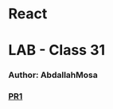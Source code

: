 # React


# LAB - Class 31

### Author: AbdallahMosa

### [PR1](https://github.com/AbdallahMosa/401-images-app/pull/1)
